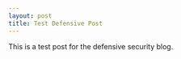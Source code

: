 ```yaml
---
layout: post
title: Test Defensive Post
---
```


This is a test post for the defensive security blog.

